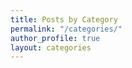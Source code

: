 ```yaml
---
title: Posts by Category
permalink: "/categories/"
author_profile: true
layout: categories
---
```


